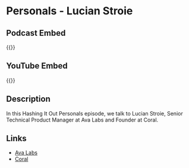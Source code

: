 # Personals - Lucian Stroie


## Podcast Embed
{{<podcast-embed url="https://player.simplecast.com/7c081471-1f38-4cce-adab-475a5ad68d0c?dark=false&color=EE6E04">}}

## YouTube Embed
{{<youtube CC-bpd-hZ6g>}}

## Description
In this Hashing It Out Personals episode, we talk to Lucian Stroie, Senior Technical Product Manager at Ava Labs and Founder at Coral.

## Links 
- [Ava Labs](https://www.avalabs.org/)
- [Coral](https://www.coral.fan/)

